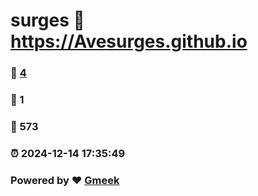 # surges :link: https://Avesurges.github.io 
### :page_facing_up: [4](https://Avesurges.github.io/tag.html) 
### :speech_balloon: 1 
### :hibiscus: 573 
### :alarm_clock: 2024-12-14 17:35:49 
### Powered by :heart: [Gmeek](https://github.com/Meekdai/Gmeek)
